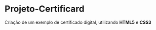 # Projeto-Certificard
 Criação de um exemplo de certificado digital, utilizando **HTML5** e **CSS3**
